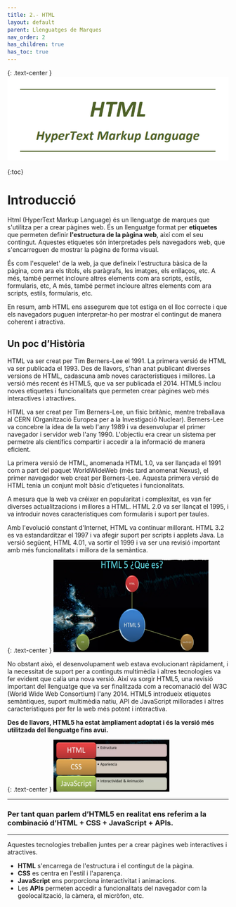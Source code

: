 ```yaml
---
title: 2.- HTML
layout: default
parent: Llenguatges de Marques
nav_order: 2
has_children: true
has_toc: true
---
```



{: .text-center }
![alt text](../assets/imatges/HTML.png)



{:toc}
    




# Introducció

Html (HyperText Markup Language) és un llenguatge de marques que s'utilitza per a crear pàgines web. És un llenguatge format per **etiquetes** que permeten definir **l'estructura de la pàgina web**, així com el seu contingut. Aquestes etiquetes són interpretades pels navegadors web, que s'encarreguen de mostrar la pàgina de forma visual.    

És com l'esquelet' de la web, ja que defineix l'estructura bàsica de la pàgina, com ara els títols, els paràgrafs, les imatges, els enllaços, etc. A més, també permet incloure altres elements com ara scripts, estils, formularis, etc, A més, també permet incloure altres elements com ara scripts, estils, formularis, etc.

En resum, amb HTML ens assegurem que tot estiga en el lloc correcte i que els navegadors puguen interpretar-ho per mostrar el contingut de manera coherent i atractiva.
     
         
## Un poc d’Història

HTML va ser creat per Tim Berners-Lee el 1991. La primera versió de HTML va ser publicada el 1993. Des de llavors, s'han anat publicant diverses versions de HTML, cadascuna amb noves característiques i millores. La versió més recent és HTML5, que va ser publicada el 2014. HTML5 inclou noves etiquetes i funcionalitats que permeten crear pàgines web més interactives i atractives.


HTML va ser creat per Tim Berners-Lee, un físic britànic, mentre treballava al CERN (Organització Europea per a la Investigació Nuclear). Berners-Lee va concebre la idea de la web l'any 1989 i va desenvolupar el primer navegador i servidor web l'any 1990. L'objectiu era crear un sistema per permetre als científics compartir i accedir a la informació de manera eficient.

La primera versió de HTML, anomenada HTML 1.0, va ser llançada el 1991 com a part del paquet WorldWideWeb (més tard anomenat Nexus), el primer navegador web creat per Berners-Lee. Aquesta primera versió de HTML tenia un conjunt molt bàsic d'etiquetes i funcionalitats.

A mesura que la web va créixer en popularitat i complexitat, es van fer diverses actualitzacions i millores a HTML. HTML 2.0 va ser llançat el 1995, i va introduir noves característiques com formularis i suport per taules.

Amb l'evolució constant d'Internet, HTML va continuar millorant. HTML 3.2 es va estandarditzar el 1997 i va afegir suport per scripts i applets Java. La versió següent, HTML 4.01, va sortir el 1999 i va ser una revisió important amb més funcionalitats i millora de la semàntica.

{: .text-center }
![alt text](../assets/imatges/1html5.png)

No obstant això, el desenvolupament web estava evolucionant ràpidament, i la necessitat de suport per a continguts multimèdia i altres tecnologies va fer evident que calia una nova versió. Així va sorgir HTML5, una revisió important del llenguatge que va ser finalitzada com a recomanació del W3C (World Wide Web Consortium) l'any 2014. HTML5 introdueix etiquetes semàntiques, suport multimèdia natiu, API de JavaScript millorades i altres característiques per fer la web més potent i interactiva.

**Des de llavors, HTML5 ha estat àmpliament adoptat i és la versió més utilitzada del llenguatge fins avui.**

{: .text-center }
![alt text](../assets/imatges/2html5.png)

---
### Per tant quan parlem d’HTML5 en realitat ens referim a la combinació d’**HTML** + **CSS** + **JavaScript** + **APIs**. 

---

Aquestes tecnologies treballen juntes per a crear pàgines web interactives i atractives. 
- **HTML** s'encarrega de l'estructura i el contingut de la pàgina.
- **CSS** es centra en l'estil i l'aparença.
- **JavaScript** ens porporciona  interactivitat i animacions.
- Les **APIs** permeten accedir a funcionalitats del navegador com la geolocalització, la càmera, el micròfon, etc.  